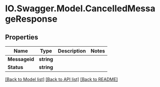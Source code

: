 # IO.Swagger.Model.CancelledMessageResponse
## Properties

Name | Type | Description | Notes
------------ | ------------- | ------------- | -------------
**Messageid** | **string** |  | 
**Status** | **string** |  | 

[[Back to Model list]](../README.md#documentation-for-models) [[Back to API list]](../README.md#documentation-for-api-endpoints) [[Back to README]](../README.md)

